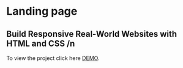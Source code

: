 # Landing page

## Build Responsive Real-World Websites with HTML and CSS /n

To view the project click here [DEMO](https://forkify-mannan.netlify.app/).
